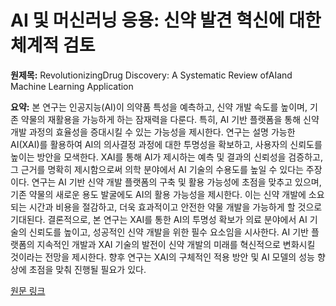 # AI 및 머신러닝 응용: 신약 발견 혁신에 대한 체계적 검토

**원제목:** RevolutionizingDrug Discovery: A Systematic Review ofAIand Machine Learning Application

**요약:** 본 연구는 인공지능(AI)이 의약품 특성을 예측하고, 신약 개발 속도를 높이며, 기존 약물의 재활용을 가능하게 하는 잠재력을 다룬다.  특히, AI 기반 플랫폼을 통해 신약 개발 과정의 효율성을 증대시킬 수 있는 가능성을 제시한다.  연구는 설명 가능한 AI(XAI)를 활용하여 AI의 의사결정 과정에 대한 투명성을 확보하고, 사용자의 신뢰도를 높이는 방안을 모색한다.  XAI를 통해 AI가 제시하는 예측 및 결과의 신뢰성을 검증하고, 그 근거를 명확히 제시함으로써 의학 분야에서 AI 기술의 수용도를 높일 수 있다는 주장이다.  연구는 AI 기반 신약 개발 플랫폼의 구축 및 활용 가능성에 초점을 맞추고 있으며,  기존 약물의 새로운 용도 발굴에도 AI의 활용 가능성을 제시한다.  이는 신약 개발에 소요되는 시간과 비용을 절감하고, 더욱 효과적이고 안전한 약물 개발을 가능하게 할 것으로 기대된다.  결론적으로, 본 연구는 XAI를 통한 AI의 투명성 확보가 의료 분야에서 AI 기술의 신뢰도를 높이고, 성공적인 신약 개발을 위한 필수 요소임을 시사한다.  AI 기반 플랫폼의 지속적인 개발과 XAI 기술의 발전이 신약 개발의 미래를 혁신적으로 변화시킬 것이라는 전망을 제시한다.  향후 연구는 XAI의 구체적인 적용 방안 및 AI 모델의 성능 향상에 초점을 맞춰 진행될 필요가 있다.

[원문 링크](https://www.researchgate.net/profile/Yadab-Sutradhar/publication/393385072_Revolutionizing_Drug_Discovery_A_Systematic_Review_of_AI_and_Machine_Learning_Application/links/68677ff207b3253fd1cc2c53/Revolutionizing-Drug-Discovery-A-Systematic-Review-of-AI-and-Machine-Learning-Application.pdf)
